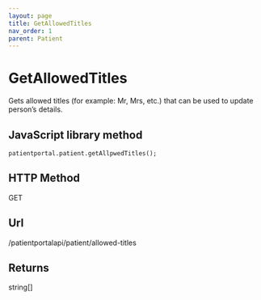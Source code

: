 ```yaml
---
layout: page
title: GetAllowedTitles
nav_order: 1
parent: Patient
---
```


# GetAllowedTitlesGets allowed titles (for example: Mr, Mrs, etc.) that can be used to update person’s details.## JavaScript library method```patientportal.patient.getAllpwedTitles();```## HTTP MethodGET## ****Url****/patientportalapi/patient/allowed-titles## Returnsstring\[\]